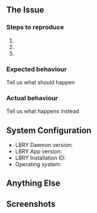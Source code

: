 <!--
Thanks for reporting an issue to LBRY and helping us improve! 

To make it possible for us to help you, please fill out below information carefully.

Before reporting any issues, please make sure that you're using the latest version.
- App releases: https://github.com/lbryio/lbry-app/releases
- Standalone daemon: https://github.com/lbryio/lbry/releases

We are also available on Slack at https://slack.lbry.io
--> 


## The Issue

### Steps to reproduce
1.
2.
3.

### Expected behaviour
Tell us what should happen

### Actual behaviour
Tell us what happens instead


## System Configuration

<!-- For the app, this info is in the About section at the bottom of the Help page. 
     You can include a screenshot instead of typing it out --> 

<!-- For the daemon, run:
     curl 'http://localhost:5279' --data '{"method":"version"}'
     and include the full output -->

- LBRY Daemon version:
- LBRY App version:
- LBRY Installation ID:
- Operating system:


## Anything Else
<!-- Include anything else that does not fit into the above sections -->


## Screenshots
<!-- If a screenshot would help explain the bug, please include one or two here -->

